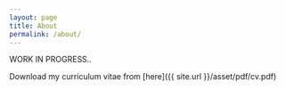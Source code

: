 ```yaml
---
layout: page
title: About
permalink: /about/
---
```


WORK IN PROGRESS..


Download my curriculum vitae from [here]({{ site.url }}/asset/pdf/cv.pdf)